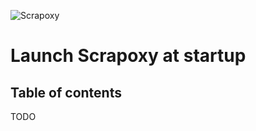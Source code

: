 ![Scrapoxy](https://raw.githubusercontent.com/fabienvauchelles/scrapoxy/master/docs/logo.png)


# Launch Scrapoxy at startup

## Table of contents

TODO